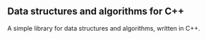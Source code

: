 ## Data structures and algorithms for C++

A simple library for data structures and algorithms, written in C++.